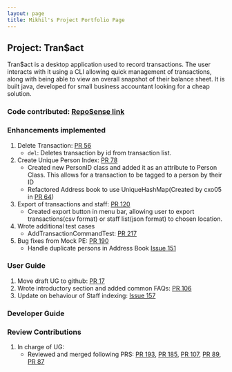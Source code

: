 ```yaml
---
layout: page
title: Mikhil's Project Portfolio Page
---
```


## Project: Tran$act

Tran$act is a desktop application used to record transactions. The user interacts with it using a CLI 
allowing quick management of transactions, along with being able to view an overall snapshot of their 
balance sheet. It is built java, developed for small business accountant looking for a cheap solution.

### **Code contributed**: [RepoSense link](https://nus-cs2103-ay2324s1.github.io/tp-dashboard/?search=sasmik23&breakdown=true)

### **Enhancements implemented**
1. Delete Transaction: [PR 56](https://github.com/AY2324S1-CS2103T-W13-3/tp/pull/56)
   - `del`: Deletes transaction by id from transaction list.
2. Create Unique Person Index: [PR 78](https://github.com/AY2324S1-CS2103T-W13-3/tp/pull/78)
   - Created new PersonID class and added it as an attribute to Person Class. This allows for a transaction to be tagged to a person by their ID
   - Refactored Address book to use UniqueHashMap(Created by cxo05 in [PR 64](https://github.com/AY2324S1-CS2103T-W13-3/tp/pull/64))
3. Export of transactions and staff: [PR 120](https://github.com/AY2324S1-CS2103T-W13-3/tp/pull/120)
   - Created export button in menu bar, allowing user to export transactions(csv format) or staff list(json format) to chosen location.
4. Wrote additional test cases 
   - AddTransactionCommandTest: [PR 217](https://github.com/AY2324S1-CS2103T-W13-3/tp/pull/217)
5. Bug fixes from Mock PE: [PR 190](https://github.com/AY2324S1-CS2103T-W13-3/tp/pull/190)
   - Handle duplicate persons in Address Book [Issue 151](https://github.com/AY2324S1-CS2103T-W13-3/tp/issues/151)

### **User Guide**
1. Move draft UG to github: [PR 17](https://github.com/AY2324S1-CS2103T-W13-3/tp/pull/17)
2. Wrote introductory section and added common FAQs: [PR 106](https://github.com/AY2324S1-CS2103T-W13-3/tp/pull/106)
3. Update on behaviour of Staff indexing: [Issue 157](https://github.com/AY2324S1-CS2103T-W13-3/tp/issues/157)


### **Developer Guide**

### **Review Contributions**
1. In charge of UG: 
   - Reviewed and merged following PRS: [PR 193](https://github.com/AY2324S1-CS2103T-W13-3/tp/pull/193), [PR 185](https://github.com/AY2324S1-CS2103T-W13-3/tp/pull/185), [PR 107](https://github.com/AY2324S1-CS2103T-W13-3/tp/pull/107), [PR 89](https://github.com/AY2324S1-CS2103T-W13-3/tp/pull/89), [PR 87](https://github.com/AY2324S1-CS2103T-W13-3/tp/pull/87)
